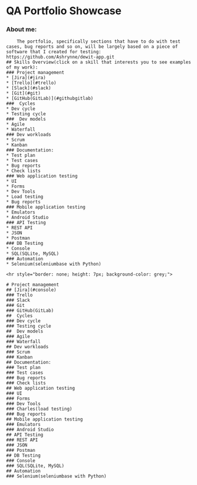 # QA Portfolio Showcase
### About me:
```I am a self-learner and enjoy software, both using, as well as breaking it. Even though I am not new to IT in general, my dream is to establish myself in the QA industry and work in a team of passionate people, from whom I can learn and improve myself each day. I spend a lot of time with all kinds of software, usually open-source from different repositories on Linux, but also on Github, finding what suits my needs. I am good at adapting to different situations and conditions. With this portfolio I want to show the bulk of what I know so far, that is relevant for a position of a Junior QA Engineer. It is a constant work in progress and will expand, as I gain new knowledge, both personal and corporate. I may be lacking experience working at a tech company as of right now, but I need someone to give me an opportunity and a problem to solve.
    The portfolio, specifically sections that have to do with test cases, bug reports and so on, will be largely based on a piece of software that I created for testing: https://github.com/Ashrynne/dewit-app.git
## Skills Overview(click on a skill that interests you to see examples of my work):
### Project management
* [Jira](#jira)
* [Trello](#trello)
* [Slack](#slack)
* [Git](#git)
* [GitHub(GitLab)](#githubgitlab)
###  Cycles
* Dev cycle
* Testing cycle
###  Dev models
* Agile
* Waterfall
### Dev workloads
* Scrum
* Kanban
### Documentation:
* Test plan
* Test cases
* Bug reports
* Check lists
### Web application testing
* UI
* Forms
* Dev Tools
* Load testing
* Bug reports
### Mobile application testing
* Emulators
* Android Studio
### API Testing
* REST API
* JSON
* Postman
### DB Testing
* Console
* SQL(SQLite, MySQL)
### Automation
* Selenium(seleniumbase with Python)

<hr style="border: none; height: 7px; background-color: grey;">

# Project management
## [Jira](#console)
### Trello
### Slack
### Git
### GitHub(GitLab)
##  Cycles
### Dev cycle
### Testing cycle
##  Dev models
### Agile
### Waterfall
## Dev workloads
### Scrum
### Kanban
## Documentation:
### Test plan
### Test cases
### Bug reports
### Check lists
## Web application testing
### UI
### Forms
### Dev Tools
### Charles(load testing)
### Bug reports
## Mobile application testing
### Emulators
### Android Studio
## API Testing
### REST API
### JSON
### Postman
## DB Testing
### Console
### SQL(SQLite, MySQL)
## Automation
### Selenium(seleniumbase with Python)
